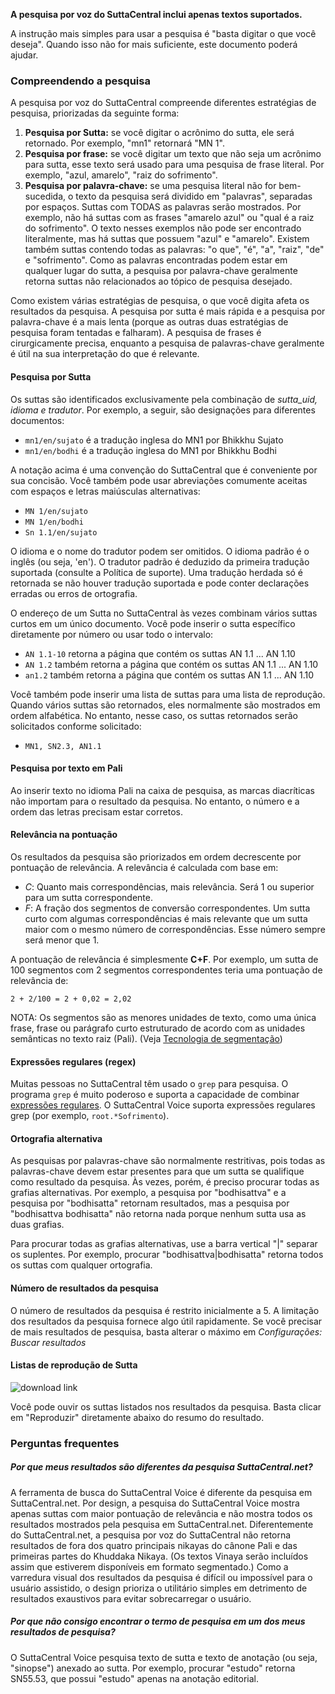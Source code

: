 **A pesquisa por voz do SuttaCentral inclui apenas textos suportados.**

A instrução mais simples para usar a pesquisa é "basta digitar o que você deseja". Quando isso não for mais suficiente, este documento poderá ajudar.

### Compreendendo a pesquisa
A pesquisa por voz do SuttaCentral compreende diferentes estratégias de pesquisa, priorizadas da seguinte forma:

1. **Pesquisa por Sutta:** se você digitar o acrônimo do sutta, ele será retornado. Por exemplo, "mn1" retornará "MN 1".
1. **Pesquisa por frase:** se você digitar um texto que não seja um acrônimo para sutta, esse texto será usado para uma pesquisa de frase literal. Por exemplo, "azul, amarelo", "raiz do sofrimento".
1. **Pesquisa por palavra-chave:** se uma pesquisa literal não for bem-sucedida, o texto da pesquisa será dividido em "palavras", separadas por espaços. Suttas com TODAS as palavras serão mostrados. Por exemplo, não há suttas com as frases "amarelo azul" ou "qual é a raiz do sofrimento". O texto nesses exemplos não pode ser encontrado literalmente, mas há suttas que possuem "azul" e "amarelo". Existem também suttas contendo todas as palavras: "o que", "é", "a", "raiz", "de" e "sofrimento". Como as palavras encontradas podem estar em qualquer lugar do sutta, a pesquisa por palavra-chave geralmente retorna suttas não relacionados ao tópico de pesquisa desejado.

Como existem várias estratégias de pesquisa, o que você digita afeta os resultados da pesquisa. A pesquisa por sutta é mais rápida e a pesquisa por palavra-chave é a mais lenta (porque as outras duas estratégias de pesquisa foram tentadas e falharam). A pesquisa de frases é cirurgicamente precisa, enquanto a pesquisa de palavras-chave geralmente é útil na sua interpretação do que é relevante.

#### Pesquisa por Sutta
Os suttas são identificados exclusivamente pela combinação de _sutta_uid, idioma e tradutor_. Por exemplo, a seguir, são designações para diferentes documentos:

* `mn1/en/sujato` é a tradução inglesa do MN1 por Bhikkhu Sujato
* `mn1/en/bodhi` é a tradução inglesa do MN1 por Bhikkhu Bodhi

A notação acima é uma convenção do SuttaCentral que é conveniente por sua concisão. Você também pode usar abreviações comumente aceitas com espaços e letras maiúsculas alternativas:

* `MN 1/en/sujato`
* `MN 1/en/bodhi`
* `Sn 1.1/en/sujato`

O idioma e o nome do tradutor podem ser omitidos. O idioma padrão é o inglês (ou seja, 'en'). O tradutor padrão é deduzido da primeira tradução suportada (consulte a Política de suporte). Uma tradução herdada só é retornada se não houver tradução suportada e pode conter declarações erradas ou erros de ortografia.


O endereço de um Sutta no SuttaCentral às vezes combinam vários suttas curtos em um único documento. Você pode inserir o sutta específico diretamente por número ou usar todo o intervalo:

* `AN 1.1-10` retorna a página que contém os suttas AN 1.1 ... AN 1.10
* `AN 1.2` também retorna a página que contém os suttas AN 1.1 ... AN 1.10
* `an1.2` também retorna a página que contém os suttas AN 1.1 ... AN 1.10

Você também pode inserir uma lista de suttas para uma lista de reprodução. Quando vários suttas são retornados, eles normalmente são mostrados em ordem alfabética. No entanto, nesse caso, os suttas retornados serão solicitados conforme solicitado:

* `MN1, SN2.3, AN1.1`

#### Pesquisa por texto em Pali
Ao inserir texto no idioma Pali na caixa de pesquisa, as marcas diacríticas não importam para o resultado da pesquisa. No entanto, o número e a ordem das letras precisam estar corretos.

#### Relevância na pontuação
Os resultados da pesquisa são priorizados em ordem decrescente por pontuação de relevância. A relevância é calculada com base em:

* *C*: Quanto mais correspondências, mais relevância. Será 1 ou superior para um sutta correspondente.
* *F*: A fração dos segmentos de conversão correspondentes. Um sutta curto com algumas correspondências é mais relevante que um sutta maior com o mesmo número de correspondências. Esse número sempre será menor que 1.

A pontuação de relevância é simplesmente **C+F**. Por exemplo, um sutta de 100 segmentos com 2 segmentos correspondentes teria uma pontuação de relevância de:

```
2 + 2/100 = 2 + 0,02 = 2,02
``` 

NOTA: Os segmentos são as menores unidades de texto, como uma única frase, frase ou parágrafo curto estruturado de acordo com as unidades semânticas no texto raiz (Pali).  (Veja [Tecnologia de segmentação](/sc-voice/en/Segmentation-Technology))

#### Expressões regulares (regex)
Muitas pessoas no SuttaCentral têm usado o `grep` para pesquisa. 
O programa `grep` é muito poderoso e suporta a capacidade de combinar [expressões regulares](https://www.google.com/search?q=grep+-E+option). O SuttaCentral Voice suporta expressões regulares grep (por exemplo, `root.*Sofrimento`).

#### Ortografia alternativa
As pesquisas por palavras-chave são normalmente restritivas, pois todas as palavras-chave devem estar presentes para que um sutta se qualifique como resultado da pesquisa. Às vezes, porém, é preciso procurar todas as grafias alternativas. Por exemplo, a pesquisa por "bodhisattva" e a pesquisa por "bodhisatta" retornam resultados, mas a pesquisa por "bodhisattva bodhisatta" não retorna nada porque nenhum sutta usa as duas grafias.

Para procurar todas as grafias alternativas, use a barra vertical "|" separar os suplentes. Por exemplo, procurar "bodhisattva|bodhisatta" retorna todos os suttas com qualquer ortografia.

#### Número de resultados da pesquisa
O número de resultados da pesquisa é restrito inicialmente a 5. A limitação dos resultados da pesquisa fornece algo útil rapidamente. Se você precisar de mais resultados de pesquisa, basta alterar o máximo em 
_Configurações: Buscar resultados_

#### Listas de reprodução de Sutta
![download link](https://github.com/sc-voice/sc-voice/blob/master/src/assets/play-all-de.png?raw=true)

Você pode ouvir os suttas listados nos resultados da pesquisa. Basta clicar em "Reproduzir" diretamente abaixo do resumo do resultado.

### Perguntas frequentes
##### Por que meus resultados são diferentes da pesquisa SuttaCentral.net?
A ferramenta de busca do SuttaCentral Voice é diferente da pesquisa em SuttaCentral.net. Por design, a pesquisa do SuttaCentral Voice mostra apenas suttas com maior pontuação de relevância e não mostra todos os resultados mostrados pela pesquisa em SuttaCentral.net. Diferentemente do SuttaCentral.net, a pesquisa por voz do SuttaCentral não retorna resultados de fora dos quatro principais nikayas do cânone Pali e das primeiras partes do Khuddaka Nikaya. (Os textos Vinaya serão incluídos assim que estiverem disponíveis em formato segmentado.) Como a varredura visual dos resultados da pesquisa é difícil ou impossível para o usuário assistido, o design prioriza o utilitário simples em detrimento de resultados exaustivos para evitar sobrecarregar o usuário.

##### Por que não consigo encontrar o termo de pesquisa em um dos meus resultados de pesquisa?
O SuttaCentral Voice pesquisa texto de sutta e texto de anotação (ou seja, "sinopse") anexado ao sutta. Por exemplo, procurar "estudo" retorna SN55.53, que possui "estudo" apenas na anotação editorial.

